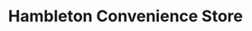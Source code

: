 ---
title: "Hambleton Convenience Store"
url: /hambleton/hambleton-convenience-store/
shop: convenience
---